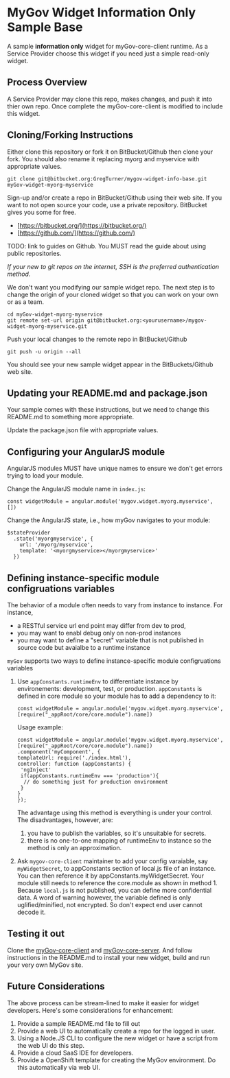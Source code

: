 # MyGov Widget Information Only Sample Base 

A sample **information only** widget for myGov-core-client runtime.  As a Service Provider choose this widget if you need just a simple read-only widget.

## Process Overview

 A Service Provider may clone this repo, makes changes, and push it into thier own repo.  Once complete the myGov-core-client is modified to include this widget.

## Cloning/Forking Instructions

Either clone this repository or fork it on BitBucket/Github then clone your fork.  You should also rename it replacing myorg and myservice with appropriate values.

    git clone git@bitbucket.org:GregTurner/mygov-widget-info-base.git myGov-widget-myorg-myservice
	
Sign-up and/or create a repo in BitBucket/Github using their web site.  If you want to not open source your code, use a private repository.  BitBucket gives you some for free.

- [https://bitbucket.org/](https://bitbucket.org/)
- [https://github.com/](https://github.com/)

TODO: link to guides on Github.  You MUST read the guide about using public repositories.

*If your new to git repos on the internet, SSH is the preferred authentication method.*

We don't want you modifying our sample widget repo.  The next step is to change the origin of your cloned widget so that you can work on your own or as a team.

	cd myGov-widget-myorg-myservice
	git remote set-url origin git@bitbucket.org:<yourusername>/mygov-widget-myorg-myservice.git

Push your local changes to the remote repo in BitBucket/Github

	git push -u origin --all 

You should see your new sample widget appear in the BitBuckets/Github web site.

## Updating your README.md and package.json

Your sample comes with these instructions, but we need to change this README.md to something more appropriate.  

Update the package.json file with appropriate values.  

## Configuring your AngularJS module

AngularJS modules MUST have unique names to ensure we don't get errors trying to load your module.

Change the AngularJS module name in `index.js`:
	
	const widgetModule = angular.module('mygov.widget.myorg.myservice', [])
 
Change the AngularJS state, i.e., how myGov navigates to your module:

	$stateProvider
      .state('myorgmyservice', {
        url: '/myorg/myservice',
        template: '<myorgmyservice></myorgmyservice>'
      })

## Defining instance-specific module configruations variables

The behavior of a module often needs to vary from instance to instance. For instance,
* a RESTful service url end point may differ from dev to prod, 
* you may want to enabl debug only on non-prod instances
* you may want to define a "secret" variable that is not published in source code but avaialbe to a runtime instance

`myGov` supports two ways to define instance-specific module configruations variables
1. Use `appConstants.runtimeEnv` to differentiate instance by environements: development, test, or production. `appConstants` is 
   defined in core module so your module has to add a dependency to it:
   
   ```
   const widgetModule = angular.module('mygov.widget.myorg.myservice', [require("_appRoot/core/core.module").name])
   ```
   
   Usage example: 
   
   ```
   const widgetModule = angular.module('mygov.widget.myorg.myservice', [require("_appRoot/core/core.module").name])
   .component('myComponent', {
   templateUrl: require('./index.html'),
   controller: function (appConstants) {
    'ngInject'
    if(appConstants.runtimeEnv === 'production'){
     // do something just for production environment
    }
   }
   });
   ```
   The advantage using this method is everything is under your control. The disadvantages, however, are:
   1. you have to publish the variables, so it's unsuitable for secrets.
   2. there is no one-to-one mapping of runtimeEnv to instance so the method is only an approximation.
   
2. Ask `mygov-core-client` maintainer to add your config varaiable, say `myWidgetSecret`, to appConstants section of local.js file of an instance. You can then reference it by appConstants.myWidgetSecret. Your module still needs to reference the core.module as shown in method 1. Because `local.js` is not published, you can define more confidential data. A word of warning however, the variable defined is only uglified/minified, not encrypted. So don't expect end user cannot decode it.


## Testing it out

Clone the [myGov-core-client](https://bitbucket.org/fredwen/mygov-core-client) and [myGov-core-server](https://bitbucket.org/fredwen/mygov-core-server). And follow instructions in the README.md to install your new widget, build and run your very own MyGov site.

## Future Considerations

The above process can be stream-lined to make it easier for widget developers.  Here's some considerations for enhancement:

1. Provide a sample README.md file to fill out
2. Provide a web UI to automatically create a repo for the logged in user.
2. Using a Node.JS CLI to configure the new widget or have a script from the web UI do this step.
3. Provide a cloud SaaS IDE for developers.
4. Provide a OpenShift template for creating the MyGov environment. Do this automatically via web UI.